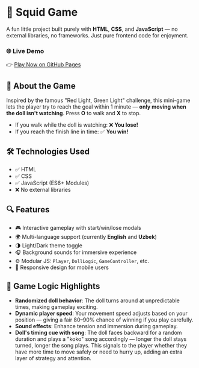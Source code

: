 # 🦑 Squid Game

A fun little project built purely with **HTML**, **CSS**, and **JavaScript** — no external libraries, no frameworks. Just pure frontend code for enjoyment.

### 🌐 Live Demo

👉 [Play Now on GitHub Pages](https://sadriddindev.github.io/SquidGame/)

## 🎯 About the Game

Inspired by the famous "Red Light, Green Light" challenge, this mini-game lets the player try to reach the goal within 1 minute — **only moving when the doll isn't watching**. Press **O** to walk and **X** to stop.

- If you walk while the doll is watching: ❌ **You lose!**
- If you reach the finish line in time: ✅ **You win!**

## 🛠 Technologies Used

- ✅ HTML
- ✅ CSS
- ✅ JavaScript (ES6+ Modules)
- ❌ No external libraries

## 🔍 Features

- 🎮 Interactive gameplay with start/win/lose modals
- 🌍 Multi-language support (currently **English** and **Uzbek**)
- 🌗 Light/Dark theme toggle
- 🎧 Background sounds for immersive experience
- ⚙️ Modular JS: `Player`, `DollLogic`, `GameController`, etc.
- 📱 Responsive design for mobile users

## 🧠 Game Logic Highlights

- **Randomized doll behavior**: The doll turns around at unpredictable times, making gameplay exciting.
- **Dynamic player speed**: Your movement speed adjusts based on your position — giving a fair 80–90% chance of winning if you play carefully.
- **Sound effects**: Enhance tension and immersion during gameplay.
- **Doll's timing cue with song**: The doll faces backward for a random duration and plays a "koko" song accordingly — longer the doll stays turned, longer the song plays. This signals to the player whether they have more time to move safely or need to hurry up, adding an extra layer of strategy and attention.

